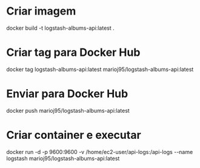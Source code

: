 # Criar imagem
docker build -t logstash-albums-api:latest .

# Criar tag para Docker Hub
docker tag logstash-albums-api:latest marioj95/logstash-albums-api:latest

# Enviar para Docker Hub
docker push marioj95/logstash-albums-api:latest

# Criar container e executar
docker run -d -p 9600:9600 -v /home/ec2-user/api-logs:/api-logs --name logstash marioj95/logstash-albums-api:latest